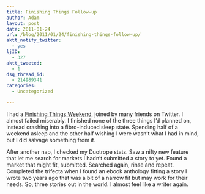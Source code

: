 ```yaml
---
title: Finishing Things Follow-up
author: Adam
layout: post
date: 2011-01-24
url: /blog/2011/01/24/finishing-things-follow-up/
aktt_notify_twitter:
  - yes
ljID:
  - 327
aktt_tweeted:
  - 1
dsq_thread_id:
  - 214989341
categories:
  - Uncategorized

---
```

I had a [Finishing Things Weekend][1], joined by many friends on Twitter. I almost failed miserably. I finished none of the three things I&#8217;d planned on, instead crashing into a fibro-induced sleep state. Spending half of a weekend asleep and the other half wishing I were wasn&#8217;t what I had in mind, but I did salvage something from it.

After another nap, I checked my Duotrope stats. Saw a nifty new feature that let me search for markets I hadn&#8217;t submitted a story to yet. Found a market that might fit, submitted. Searched again, rinse and repeat. Completed the trifecta when I found an ebook anthology fitting a story I wrote two years ago that was a bit of a narrow fit but may work for their needs. So, three stories out in the world. I almost feel like a writer again.

 [1]: http://www.adamisrael.com/blog/2011/01/21/finishing-things-weekend/